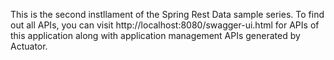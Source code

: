 
This is the second instllament of the Spring Rest Data sample series. To find out all APIs, you can visit http://localhost:8080/swagger-ui.html for APIs of this application along with application management APIs generated by Actuator. 

